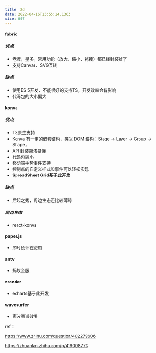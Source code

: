 ```yaml
---
title: 2d
date: 2022-04-16T13:55:14.136Z
size: 897
---
```

#### fabric

##### 优点

- 老牌，星多，常用功能（放大、缩小、拖拽）都已经封装好了
- 支持Canvas、SVG互转

##### 缺点

- 使用ES 5开发，不能很好的支持TS，开发效率会有影响
- 代码包的大小偏大



#### konva

##### 优点

- TS原生支持
- Konva 有一定的嵌套结构，类似 DOM 结构：Stage -> Layer -> Group -> Shape，
- API 封装简洁易懂
- 代码包较小
- 移动端手势事件支持
- 控制点的自定义样式和事件可以轻松实现
- **SpreadSheet Grid基于此开发**

##### 缺点

- 后起之秀，周边生态还比较薄弱

##### 周边生态

- react-konva



#### paper.js

- 即时设计在使用



#### antv

- 蚂蚁金服



#### zrender

- echarts基于此开发



#### wavesurfer

- 声波图谱效果



ref：

https://www.zhihu.com/question/402279606

https://zhuanlan.zhihu.com/p/419008773
